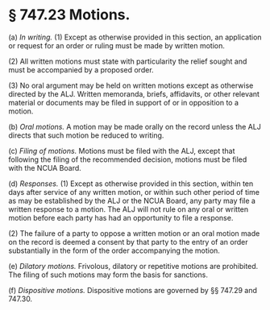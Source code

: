 # § 747.23   Motions.

(a) *In writing.* (1) Except as otherwise provided in this section, an application or request for an order or ruling must be made by written motion.


(2) All written motions must state with particularity the relief sought and must be accompanied by a proposed order.


(3) No oral argument may be held on written motions except as otherwise directed by the ALJ. Written memoranda, briefs, affidavits, or other relevant material or documents may be filed in support of or in opposition to a motion.


(b) *Oral motions.* A motion may be made orally on the record unless the ALJ directs that such motion be reduced to writing.


(c) *Filing of motions.* Motions must be filed with the ALJ, except that following the filing of the recommended decision, motions must be filed with the NCUA Board.


(d) *Responses.* (1) Except as otherwise provided in this section, within ten days after service of any written motion, or within such other period of time as may be established by the ALJ or the NCUA Board, any party may file a written response to a motion. The ALJ will not rule on any oral or written motion before each party has had an opportunity to file a response.


(2) The failure of a party to oppose a written motion or an oral motion made on the record is deemed a consent by that party to the entry of an order substantially in the form of the order accompanying the motion.


(e) *Dilatory motions.* Frivolous, dilatory or repetitive motions are prohibited. The filing of such motions may form the basis for sanctions.


(f) *Dispositive motions.* Dispositive motions are governed by §§ 747.29 and 747.30.






